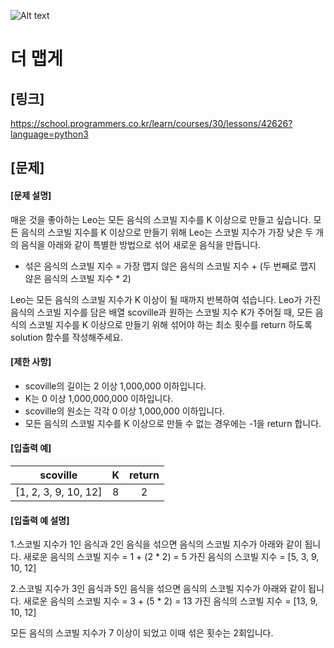 ![Alt text](https://velog.velcdn.com/images%2Fjesahan%2Fpost%2Fd2c41950-b7ca-45fb-876c-59c7a3ca1f99%2Fimage.png)

# 더 맵게

## [링크]
https://school.programmers.co.kr/learn/courses/30/lessons/42626?language=python3

## [문제]
#### [문제 설명]
매운 것을 좋아하는 Leo는 모든 음식의 스코빌 지수를 K 이상으로 만들고 싶습니다. 모든 음식의 스코빌 지수를 K 이상으로 만들기 위해 Leo는 스코빌 지수가 가장 낮은 두 개의 음식을 아래와 같이 특별한 방법으로 섞어 새로운 음식을 만듭니다.

 * 섞은 음식의 스코빌 지수 = 가장 맵지 않은 음식의 스코빌 지수 + (두 번째로 맵지 않은 음식의 스코빌 지수 * 2)
 
Leo는 모든 음식의 스코빌 지수가 K 이상이 될 때까지 반복하여 섞습니다.
Leo가 가진 음식의 스코빌 지수를 담은 배열 scoville과 원하는 스코빌 지수 K가 주어질 때, 모든 음식의 스코빌 지수를 K 이상으로 만들기 위해 섞어야 하는 최소 횟수를 return 하도록 solution 함수를 작성해주세요.

#### [제한 사항]
* scoville의 길이는 2 이상 1,000,000 이하입니다.
* K는 0 이상 1,000,000,000 이하입니다.
* scoville의 원소는 각각 0 이상 1,000,000 이하입니다.
* 모든 음식의 스코빌 지수를 K 이상으로 만들 수 없는 경우에는 -1을 return 합니다.

#### [입출력 예]
|scoville|K|return|
|:---:|:---:|:---:|
|[1, 2, 3, 9, 10, 12]|8|2|

#### [입출력 예 설명]
1.스코빌 지수가 1인 음식과 2인 음식을 섞으면 음식의 스코빌 지수가 아래와 같이 됩니다.
	새로운 음식의 스코빌 지수 = 1 + (2 * 2) = 5
	가진 음식의 스코빌 지수 = [5, 3, 9, 10, 12]

2.스코빌 지수가 3인 음식과 5인 음식을 섞으면 음식의 스코빌 지수가 아래와 같이 됩니다.
	새로운 음식의 스코빌 지수 = 3 + (5 * 2) = 13
	가진 음식의 스코빌 지수 = [13, 9, 10, 12]

모든 음식의 스코빌 지수가 7 이상이 되었고 이때 섞은 횟수는 2회입니다.
